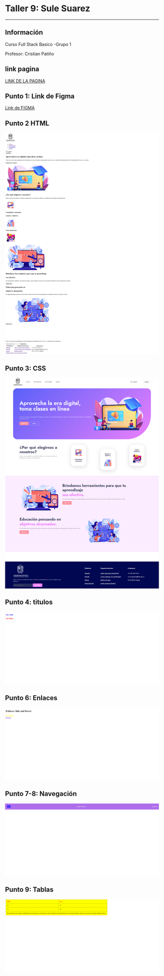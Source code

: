 <h1>Taller 9: Sule Suarez </h1>

<hr>

<h2>Información</h2>

<p>Curso Full Stack Basico -Grupo 1</p>

<p> Profesor: Cristian Patiño </p>

<h2>link pagina </h2>

<a href="https://sucaritaesredonda.github.io/taller-9-fullstack/" target="_blank"> LINK DE LA PAGINA</a>

<h2> Punto 1: Link de Figma </h2>

<a href= "https://www.figma.com/file/sBwMHT3RlLkUOtrBcUROig/Sule-Figma?type=design&node-id=0%3A1&t=8lcF0Ofq0hKGfmA1-1" target="_blank"> Link de FIGMA</a>

<h2>Punto 2 HTML </h2>
<img src="./public/IMAGENES/html.png" alt="images">

<h2>Punto 3: CSS </h2>
<img src="./public/IMAGENES/CSS.png" alt="images">

<h2>Punto 4: titulos  </h2>
<img src="./public/IMAGENES/punto9 (5).png" alt="images">

<h2>Punto 6: Enlaces  </h2>
<img src="./public/IMAGENES/punto9 (3).png" alt="images">

<h2>Punto 7-8: Navegación  </h2>
<img src="./public/IMAGENES/punto9 (2).png" alt="images">

<h2>Punto 9: Tablas  </h2>
<img src="./public/IMAGENES/punto9 (1).png" alt="images">



